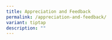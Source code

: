 ```yaml
---
title: Appreciation and Feedback
permalink: /appreciation-and-feedback/
variant: tiptap
description: ""
---
```

